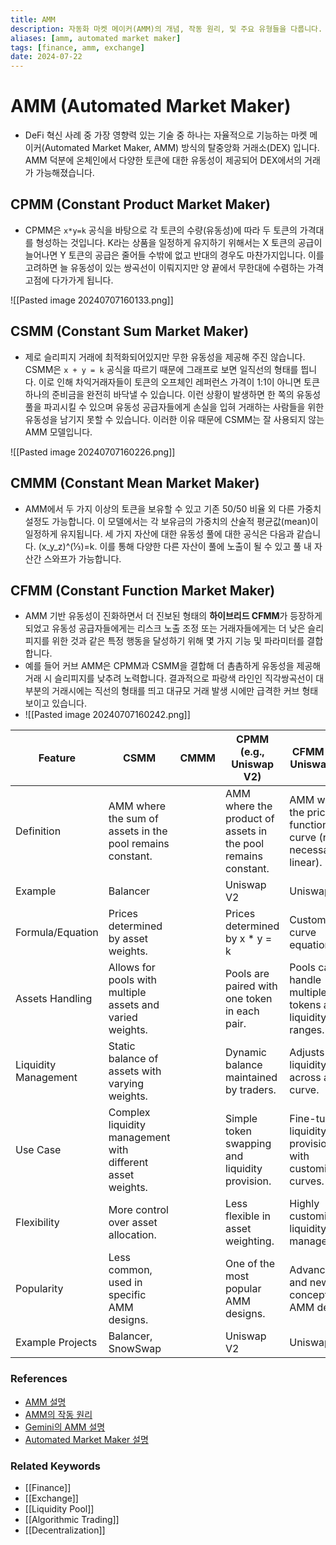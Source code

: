 ```yaml
---
title: AMM
description: 자동화 마켓 메이커(AMM)의 개념, 작동 원리, 및 주요 유형들을 다룹니다.
aliases: [amm, automated market maker]
tags: [finance, amm, exchange]
date: 2024-07-22
---
```


# AMM (Automated Market Maker)

- DeFi 혁신 사례 중 가장 영향력 있는 기술 중 하나는 자율적으로 기능하는 마켓 메이커(Automated Market Maker, AMM) 방식의 탈중앙화 거래소(DEX) 입니다. AMM 덕분에 온체인에서 다양한 토큰에 대한 유동성이 제공되어 DEX에서의 거래가 가능해졌습니다.

## CPMM (Constant Product Market Maker)

- CPMM은 `x*y=k` 공식을 바탕으로 각 토큰의 수량(유동성)에 따라 두 토큰의 가격대를 형성하는 것입니다. K라는 상품을 일정하게 유지하기 위해서는 X 토큰의 공급이 늘어나면 Y 토큰의 공급은 줄어들 수밖에 없고 반대의 경우도 마찬가지입니다. 이를 고려하면 늘 유동성이 있는 쌍곡선이 이뤄지지만 양 끝에서 무한대에 수렴하는 가격 고점에 다가가게 됩니다.

![[Pasted image 20240707160133.png]]

## CSMM (Constant Sum Market Maker)

- 제로 슬리피지 거래에 최적화되어있지만 무한 유동성을 제공해 주진 않습니다. CSMM은 `x + y = k` 공식을 따르기 때문에 그래프로 보면 일직선의 형태를 띕니다. 이로 인해 차익거래자들이 토큰의 오프체인 레퍼런스 가격이 1:1이 아니면 토큰 하나의 준비금을 완전히 바닥낼 수 있습니다. 이런 상황이 발생하면 한 쪽의 유동성 풀을 파괴시킬 수 있으며 유동성 공급자들에게 손실을 입혀 거래하는 사람들을 위한 유동성을 남기지 못할 수 있습니다. 이러한 이유 때문에 CSMM는 잘 사용되지 않는 AMM 모델입니다.

![[Pasted image 20240707160226.png]]

## CMMM (Constant Mean Market Maker)

- AMM에서 두 가지 이상의 토큰을 보유할 수 있고 기존 50/50 비율 외 다른 가중치 설정도 가능합니다. 이 모델에서는 각 보유금의 가중치의 산술적 평균값(mean)이 일정하게 유지됩니다. 세 가지 자산에 대한 유동성 풀에 대한 공식은 다음과 같습니다. (x_y_z)^(⅓)=k. 이를 통해 다양한 다른 자산이 풀에 노출이 될 수 있고 풀 내 자산간 스와프가 가능합니다.

## CFMM (Constant Function Market Maker)

- AMM 기반 유동성이 진화하면서 더 진보된 형태의 **하이브리드 CFMM**가 등장하게 되었고 유동성 공급자들에게는 리스크 노출 조정 또는 거래자들에게는 더 낮은 슬리피지를 위한 것과 같은 특정 행동을 달성하기 위해 몇 가지 기능 및 파라미터를 결합합니다.
- 예를 들어 커브 AMM은 CPMM과 CSMM을 결합해 더 촘촘하게 유동성을 제공해 거래 시 슬리피지를 낮추려 노력합니다. 결과적으로 파랑색 라인인 직각쌍곡선이 대부분의 거래시에는 직선의 형태를 띄고 대규모 거래 발생 시에만 급격한 커브 형태 보이고 있습니다.
- ![[Pasted image 20240707160242.png]]

| Feature              | CSMM                                                       | CMMM | CPMM (e.g., Uniswap V2)                                       | CFMM (e.g., Uniswap V3)                                             |
| -------------------- | ---------------------------------------------------------- | ---- | ------------------------------------------------------------- | ------------------------------------------------------------------- |
| Definition           | AMM where the sum of assets in the pool remains constant.  |      | AMM where the product of assets in the pool remains constant. | AMM where the pricing function is a curve (not necessarily linear). |
| Example              | Balancer                                                   |      | Uniswap V2                                                    | Uniswap V3                                                          |
| Formula/Equation     | Prices determined by asset weights.                        |      | Prices determined by x \* y = k                               | Customizable curve equation.                                        |
| Assets Handling      | Allows for pools with multiple assets and varied weights.  |      | Pools are paired with one token in each pair.                 | Pools can handle multiple tokens and liquidity ranges.              |
| Liquidity Management | Static balance of assets with varying weights.             |      | Dynamic balance maintained by traders.                        | Adjusts liquidity across a curve.                                   |
| Use Case             | Complex liquidity management with different asset weights. |      | Simple token swapping and liquidity provision.                | Fine-tuned liquidity provision with customizable curves.            |
| Flexibility          | More control over asset allocation.                        |      | Less flexible in asset weighting.                             | Highly customizable liquidity management.                           |
| Popularity           | Less common, used in specific AMM designs.                 |      | One of the most popular AMM designs.                          | Advanced and newer concept in AMM design.                           |
| Example Projects     | Balancer, SnowSwap                                         |      | Uniswap V2                                                    | Uniswap V3                                                          |

### References

- [AMM 설명](https://en.wikipedia.org/wiki/Automated_market_maker)
- [AMM의 작동 원리](https://www.investopedia.com/terms/a/automated-market-maker.asp)
- [Gemini의 AMM 설명](https://www.gemini.com/cryptopedia/search?query=amm)
- [Automated Market Maker 설명](https://blog.chain.link/automated-market-maker-amm-korean/)

### Related Keywords

- [[Finance]]
- [[Exchange]]
- [[Liquidity Pool]]
- [[Algorithmic Trading]]
- [[Decentralization]]
